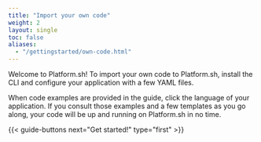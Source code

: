 ```yaml
---
title: "Import your own code"
weight: 2
layout: single
toc: false
aliases:
  - "/gettingstarted/own-code.html"
---
```


Welcome to Platform.sh!
To import your own code to Platform.sh, install the CLI and configure your application with a few YAML files.

When code examples are provided in the guide, click the language of your application.  If you consult those examples and a few templates as you go along, your code will be up and running on Platform.sh in no time.

{{< guide-buttons next="Get started!" type="first" >}}
